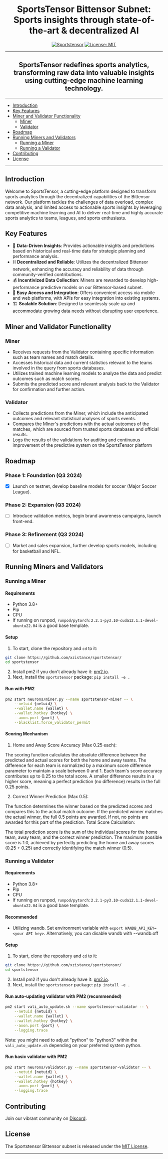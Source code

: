 <div align="center">

# SportsTensor Bittensor Subnet: Sports insights through state-of-the-art & decentralized AI <!-- omit in toc -->
[![Sportstensor](/docs/header_bg.jpg)](https://sportstensor.com)
[![License: MIT](https://img.shields.io/badge/License-MIT-yellow.svg)](https://opensource.org/licenses/MIT) 

---

## SportsTensor redefines sports analytics, transforming raw data into valuable insights using cutting-edge machine learning technology.<!-- omit in toc -->
</div>

---
- [Introduction](#introduction)
- [Key Features](#key-features)
- [Miner and Validator Functionality](#miner-and-validator-functionality)
  - [Miner](#miner)
  - [Validator](#validator)
- [Roadmap](#roadmap)
- [Running Miners and Validators](#running-miners-and-validators)
  - [Running a Miner](#running-a-miner)
  - [Running a Validator](#running-a-validator)
- [Contributing](#contributing)
- [License](#license)

---
## Introduction

Welcome to SportsTensor, a cutting-edge platform designed to transform sports analytics through the decentralized capabilities of the Bittensor network. Our platform tackles the challenges of data overload, complex data analysis, and limited access to actionable sports insights by leveraging competitive machine learning and AI to deliver real-time and highly accurate sports analytics to teams, leagues, and sports enthusiasts.


## Key Features

- 💾 **Data-Driven Insights**: Provides actionable insights and predictions based on historical and real-time data for strategic planning and performance analysis.
- ⛓️ **Decentralized and Reliable**: Utilizes the decentralized Bittensor network, enhancing the accuracy and reliability of data through community-verified contributions.
- 💰 **Incentivized Data Collection**: Miners are rewarded to develop high-performance predictive models on our Bittensor-based subnet.
- 🔌 **Easy Access and Integration**: Offers convenient access via mobile and web platforms, with APIs for easy integration into existing systems.
- 🏗️ **Scalable Solution**: Designed to seamlessly scale up and accommodate growing data needs without disrupting user experience.

## Miner and Validator Functionality

### Miner

- Receives requests from the Validator containing specific information such as team names and match details.
- Accesses historical data and current statistics relevant to the teams involved in the query from sports databases.
- Utilizes trained machine learning models to analyze the data and predict outcomes such as match scores.
-  Submits the predicted score and relevant analysis back to the Validator for confirmation and further action.

### Validator

- Collects predictions from the Miner, which include the anticipated outcomes and relevant statistical analyses of sports events.
- Compares the Miner's predictions with the actual outcomes of the matches, which are sourced from trusted sports databases and official results.
- Logs the results of the validations for auditing and continuous improvement of the predictive system on the SportsTensor platform

## Roadmap

### Phase 1: Foundation (Q3 2024)
- [x] Launch on testnet, develop baseline models for soccer (Major Soccer League).

### Phase 2: Expansion (Q3 2024)
- [ ] Introduce validation metrics, begin brand awareness campaigns, launch front-end.

### Phase 3: Refinement (Q3 2024)
- [ ] Market and sales expansion, further develop sports models, including for basketball and NFL.

## Running Miners and Validators
### Running a Miner
#### Requirements
- Python 3.8+
- Pip
- CPU
- If running on runpod, `runpod/pytorch:2.2.1-py3.10-cuda12.1.1-devel-ubuntu22.04` is a good base template.

#### Setup
1. To start, clone the repository and `cd` to it:
```bash
git clone https://github.com/xzistance/sportstensor/
cd sportstensor
```
2. Install pm2 if you don't already have it: [pm2.io](https://pm2.io/docs/runtime/guide/installation/).
3. Next, install the `sportstensor` package: `pip install -e .`

#### Run with PM2
```bash
pm2 start neurons/miner.py --name sportstensor-miner -- \
    --netuid {netuid} \
    --wallet.name {wallet} \
    --wallet.hotkey {hotkey} \
    --axon.port {port} \
    --blacklist.force_validator_permit
```

#### Scoring Mechanism
1. Home and Away Score Accuracy (Max 0.25 each):

The scoring function calculates the absolute difference between the predicted and actual scores for both the home and away teams.
The difference for each team is normalized by a maximum score difference parameter to maintain a scale between 0 and 1.
Each team's score accuracy contributes up to 0.25 to the total score. A smaller difference results in a higher score, meaning a perfect prediction (no difference) results in the full 0.25 points.

2. Correct Winner Prediction (Max 0.5):

The function determines the winner based on the predicted scores and compares this to the actual match outcome.
If the predicted winner matches the actual winner, the full 0.5 points are awarded. If not, no points are awarded for this part of the prediction.
Total Score Calculation:

The total prediction score is the sum of the individual scores for the home team, away team, and the correct winner prediction.
The maximum possible score is 1.0, achieved by perfectly predicting the home and away scores (0.25 + 0.25) and correctly identifying the match winner (0.5).


### Running a Validator
#### Requirements
- Python 3.8+
- Pip
- CPU
- If running on runpod, `runpod/pytorch:2.2.1-py3.10-cuda12.1.1-devel-ubuntu22.04` is a good base template.

#### Recommended
- Utilizing wandb. Set environment variable with `export WANDB_API_KEY=<your API key>`. Alternatively, you can disable wandb with --wandb.off

#### Setup
1. To start, clone the repository and `cd` to it:
```bash
git clone https://github.com/xzistance/sportstensor/
cd sportstensor
```
2. Install pm2 if you don't already have it: [pm2.io](https://pm2.io/docs/runtime/guide/installation/).
3. Next, install the `sportstensor` package: `pip install -e .`

#### Run auto-updating validator with PM2 (recommended)
```bash
pm2 start vali_auto_update.sh --name sportstensor-validator -- \
    --netuid {netuid} \
    --wallet.name {wallet} \
    --wallet.hotkey {hotkey} \
    --axon.port {port} \
    --logging.trace
```
Note: you might need to adjust "python" to "python3" within the `vali_auto_update.sh` depending on your preferred system python.

#### Run basic validator with PM2
```bash
pm2 start neurons/validator.py --name sportstensor-validator -- \
    --netuid {netuid} \
    --wallet.name {wallet} \
    --wallet.hotkey {hotkey} \
    --axon.port {port} \
    --logging.trace
```

## Contributing

Join our vibrant community on [Discord](https://discord.gg/opentensor).

## License

The Sportstensor Bittensor subnet is released under the [MIT License](./LICENSE).

---

</div>